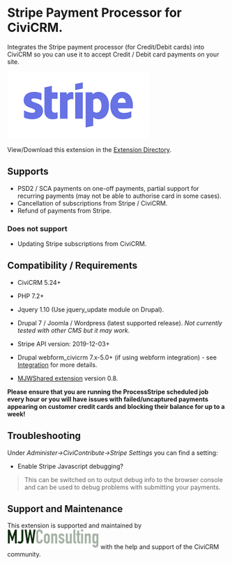 # Stripe Payment Processor for CiviCRM.
Integrates the Stripe payment processor (for Credit/Debit cards) into CiviCRM so you can use it to accept Credit / Debit card payments on your site.

[![Stripe Logo](images/stripe.png)](https://stripe.com/)

View/Download this extension in the [Extension Directory](https://civicrm.org/extensions/stripe-payment-processor).

## Supports
* PSD2 / SCA payments on one-off payments, partial support for recurring payments (may not be able to authorise card in some cases).
* Cancellation of subscriptions from Stripe / CiviCRM.
* Refund of payments from Stripe.

### Does not support
* Updating Stripe subscriptions from CiviCRM.

## Compatibility / Requirements
* CiviCRM 5.24+
* PHP 7.2+
* Jquery 1.10 (Use jquery_update module on Drupal).
* Drupal 7 / Joomla / Wordpress (latest supported release). *Not currently tested with other CMS but it may work.*
* Stripe API version: 2019-12-03+
* Drupal webform_civicrm 7.x-5.0+ (if using webform integration) - see [Integration](integration.md) for more details.

* [MJWShared extension](https://civicrm.org/extensions/mjwshared) version 0.8.

**Please ensure that you are running the ProcessStripe scheduled job every hour or you will have issues with failed/uncaptured payments appearing on customer credit cards and blocking their balance for up to a week!**

## Troubleshooting
Under *Administer->CiviContribute->Stripe Settings* you can find a setting:
* Enable Stripe Javascript debugging?

> This can be switched on to output debug info to the browser console and can be used to debug problems with submitting your payments.

## Support and Maintenance
This extension is supported and maintained by [![MJW Consulting](images/mjwconsulting.jpg)](https://www.mjwconsult.co.uk) with the help and support of the CiviCRM community.
